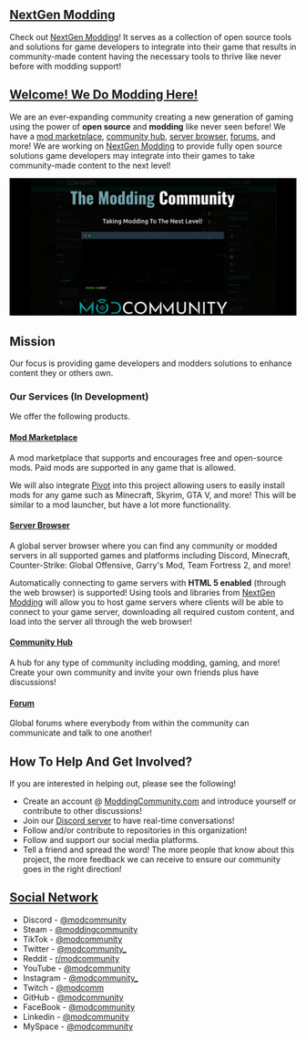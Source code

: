 ## [NextGen Modding](https://github.com/NextGen-Modding)
Check out [NextGen Modding](https://github.com/NextGen-Modding)! It serves as a collection of open source tools and solutions for game developers to integrate into their game that results in community-made content having the necessary tools to thrive like never before with modding support!

## [Welcome! We Do Modding Here!](https://moddingcommunity.com)
We are an ever-expanding community creating a new generation of gaming using the power of **open source** and **modding** like never seen before! We have a [mod marketplace](https://moddingcommunity.com/topic/62-marketplace-in-development/), [community hub](https://moddingcommunity.com/communities/), [server browser](https://moddingcommunity.com/topic/63-server-browser-in-development/), [forums](https://moddingcommunity.com/), and more! We are working on [NextGen Modding](https://github.com/NextGen-Modding) to provide fully open source solutions game developers may integrate into their games to take community-made content to the next level!

<a href="https://docs.google.com/presentation/d/e/2PACX-1vSlROYETsWYlJkqM7y9J5qeHRjh6ZY6Liv0RIkxSX6EjQ7X3_kzQFkp3HNHtebks8YAe3e2QV2lBmka/pub" target="_blank"><img src="https://github.com/Deaconn-net/Misc/blob/main/TMC.gif" data-canonical-src="https://github.com/Deaconn-net/Misc/blob/main/TMC.gif" /></a>

## Mission
Our focus is providing game developers and modders solutions to enhance content they or others own.

### Our Services (In Development)
We offer the following products.

#### [Mod Marketplace](https://moddingcommunity.com/topic/62-marketplace-in-development/)
A mod marketplace that supports and encourages free and open-source mods. Paid mods are supported in any game that is allowed.

We will also integrate [Pivot](https://github.com/NextGen-Modding/pivot) into this project allowing users to easily install mods for any game such as Minecraft, Skyrim, GTA V, and more! This will be similar to a mod launcher, but have a lot more functionality.

#### [Server Browser](https://moddingcommunity.com/topic/63-server-browser-in-development/)
A global server browser where you can find any community or modded servers in all supported games and platforms including Discord, Minecraft, Counter-Strike: Global Offensive, Garry's Mod, Team Fortress 2, and more!

Automatically connecting to game servers with **HTML 5 enabled** (through the web browser) is supported! Using tools and libraries from [NextGen Modding](https://github.com/NextGen-Modding) will allow you to host game servers where clients will be able to connect to your game server, downloading all required custom content, and load into the server all through the web browser!

#### [Community Hub](https://moddingcommunity.com/communities/)
A hub for any type of community including modding, gaming, and more! Create your own community and invite your own friends plus have discussions!

#### [Forum](https://moddingcommunity.com/forums)
Global forums where everybody from within the community can communicate and talk to one another!

## How To Help And Get Involved?
If you are interested in helping out, please see the following!

* Create an account @ [ModdingCommunity.com](https://moddingcommunity.com) and introduce yourself or contribute to other discussions!
* Join our [Discord server](https://discord.moddingcommunity.com/) to have real-time conversations!
* Follow and/or contribute to repositories in this organization!
* Follow and support our social media platforms.
* Tell a friend and spread the word! The more people that know about this project, the more feedback we can receive to ensure our community goes in the right direction!

## [Social Network](https://moddingcommunity.com/forums/topic/3-all-social-media-platforms/#comment-3)
* Discord - [@modcommunity](https://dsc.gg/modcommunity)
* Steam - [@moddingcommunity](https://steamcommunity.com/groups/moddingcommunity)
* TikTok - [@modcommunity](https://tiktok.com/@modcommunity)
* Twitter - [@modcommunity_](https://twitter.com/modcommunity_)
* Reddit - [r/modcommunity](https://reddit.com/r/modcommunity)
* YouTube - [@modcommunity](https://youtube.com/channel/UCR1cNRhEiTtu8-9V-Lt9sHw)
* Instagram - [@modcommunity_](https://instagram.com/modcommunity_)
* Twitch - [@modcomm](https://twitch.tv/modcomm)
* GitHub - [@modcommunity](https://github.com/modcommunity)
* FaceBook - [@modcommunity](https://facebook.com/modcommunity)
* Linkedin - [@modcommunity](https://linkedin.com/company/modcommunity)
* MySpace - [@modcommunity](https://myspace.com/modcommunity)
